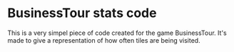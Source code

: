 # BusinessTour stats code
This is a very simpel piece of code created for the game BusinessTour.
It's made to give a representation of how often tiles are being visited.
